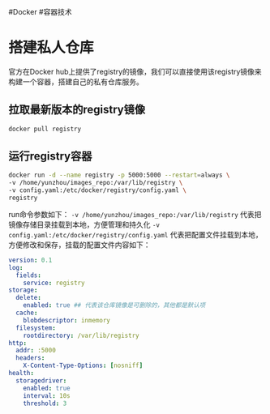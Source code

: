 #Docker #容器技术 

# 搭建私人仓库
 官方在Docker hub上提供了registry的镜像，我们可以直接使用该registry镜像来构建一个容器，搭建自己的私有仓库服务。
 
 ## 拉取最新版本的registry镜像
 ```bash
 docker pull registry
 ```
 
 ## 运行registry容器
 
```bash
docker run -d --name registry -p 5000:5000 --restart=always \
-v /home/yunzhou/images_repo:/var/lib/registry \
-v config.yaml:/etc/docker/registry/config.yaml \
registry
```
run命令参数如下：
`-v /home/yunzhou/images_repo:/var/lib/registry` 代表把镜像存储目录挂载到本地，方便管理和持久化
`-v config.yaml:/etc/docker/registry/config.yaml` 代表把配置文件挂载到本地，方便修改和保存，挂载的配置文件内容如下：

```yaml
version: 0.1
log:
  fields:
    service: registry
storage:
  delete:
    enabled: true ## 代表该仓库镜像是可删除的，其他都是默认项
  cache:
    blobdescriptor: inmemory
  filesystem:
    rootdirectory: /var/lib/registry
http:
  addr: :5000
  headers:
    X-Content-Type-Options: [nosniff]
health:
  storagedriver:
    enabled: true
    interval: 10s
    threshold: 3
```

